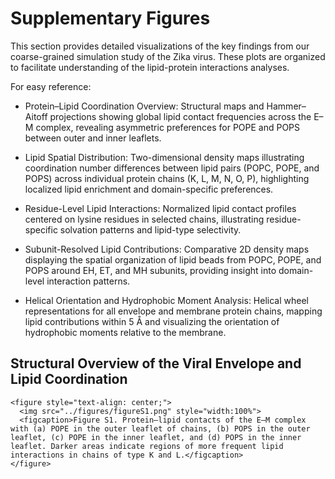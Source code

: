 # Supplementary Figures

This section provides detailed visualizations of the key findings from our coarse-grained simulation study of the Zika virus. These plots are organized to facilitate understanding of the lipid-protein interactions analyses.

For easy reference:

* Protein–Lipid Coordination Overview: Structural maps and Hammer–Aitoff projections showing global lipid contact frequencies across the E–M complex, revealing asymmetric preferences for POPE and POPS between outer and inner leaflets.

* Lipid Spatial Distribution: Two-dimensional density maps illustrating coordination number differences between lipid pairs (POPC, POPE, and POPS) across individual protein chains (K, L, M, N, O, P), highlighting localized lipid enrichment and domain-specific preferences.

* Residue-Level Lipid Interactions: Normalized lipid contact profiles centered on lysine residues in selected chains, illustrating residue-specific solvation patterns and lipid-type selectivity.

* Subunit-Resolved Lipid Contributions: Comparative 2D density maps displaying the spatial organization of lipid beads from POPC, POPE, and POPS around EH, ET, and MH subunits, providing insight into domain-level interaction patterns.

* Helical Orientation and Hydrophobic Moment Analysis: Helical wheel representations for all envelope and membrane protein chains, mapping lipid contributions within 5 Å and visualizing the orientation of hydrophobic moments relative to the membrane.

## Structural Overview of the Viral Envelope and Lipid Coordination

```@raw html
<figure style="text-align: center;">
  <img src="../figures/figureS1.png" style="width:100%">
  <figcaption>Figure S1. Protein–lipid contacts of the E–M complex with (a) POPE in the outer leaflet of chains, (b) POPS in the outer leaflet, (c) POPE in the inner leaflet, and (d) POPS in the inner leaflet. Darker areas indicate regions of more frequent lipid interactions in chains of type K and L.</figcaption>
</figure>

```